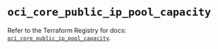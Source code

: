 # `oci_core_public_ip_pool_capacity`

Refer to the Terraform Registry for docs: [`oci_core_public_ip_pool_capacity`](https://registry.terraform.io/providers/oracle/oci/6.18.0/docs/resources/core_public_ip_pool_capacity).
